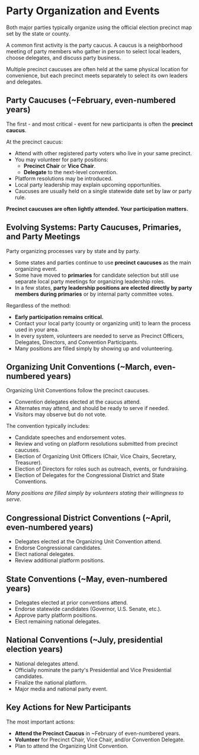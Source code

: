 # Party Organization and Events

Both major parties typically organize using the official election precinct map set by the state or county. 

A common first activity is the party caucus.
A caucus is a neighborhood meeting of party members who gather in person to select local leaders, choose delegates, and discuss party business.

Multiple precinct caucuses are often held at the same physical location for convenience, but each precinct meets separately to select its own leaders and delegates.

## Party Caucuses (~February, even-numbered years)

The first - and most critical - event for new participants is often the **precinct caucus**.

At the precinct caucus:

- Attend with other registered party voters who live in your same precinct.
- You may volunteer for party positions:
  - **Precinct Chair** or **Vice Chair**.
  - **Delegate** to the next-level convention.
- Platform resolutions may be introduced.
- Local party leadership may explain upcoming opportunities.
- Caucuses are usually held on a single statewide date set by law or party rule.

**Precinct caucuses are often lightly attended. Your participation matters.**


## Evolving Systems: Party Caucuses, Primaries, and Party Meetings

Party organizing processes vary by state and by party.

- Some states and parties continue to use **precinct caucuses** as the main organizing event.
- Some have moved to **primaries** for candidate selection but still use separate local party meetings for organizing leadership roles.
- In a few states, **party leadership positions are elected directly by party members during primaries** or by internal party committee votes.

Regardless of the method:

- **Early participation remains critical.**
- Contact your local party (county or organizing unit) to learn the process used in your area.
- In every system, volunteers are needed to serve as Precinct Officers, Delegates, Directors, and Convention Participants.
- Many positions are filled simply by showing up and volunteering.

## Organizing Unit Conventions (~March, even-numbered years)

Organizing Unit Conventions follow the precinct caucuses.

- Convention delegates elected at the caucus attend.
- Alternates may attend, and should be ready to serve if needed.
- Visitors may observe but do not vote.

The convention typically includes:

- Candidate speeches and endorsement votes.
- Review and voting on platform resolutions submitted from precinct caucuses.
- Election of Organizing Unit Officers (Chair, Vice Chairs, Secretary, Treasurer).
- Election of Directors for roles such as outreach, events, or fundraising.
- Election of Delegates for the Congressional District and State Conventions.

_Many positions are filled simply by volunteers stating their willingness to serve._


## Congressional District Conventions  (~April, even-numbered years)

- Delegates elected at the Organizing Unit Convention attend.
- Endorse Congressional candidates.
- Elect national delegates.
- Review additional platform positions.

## State Conventions (~May, even-numbered years)

- Delegates elected at prior conventions attend.
- Endorse statewide candidates (Governor, U.S. Senate, etc.).
- Approve party platform positions.
- Elect remaining national delegates.

## National Conventions (~July, presidential election years)

- National delegates attend.
- Officially nominate the party's Presidential and Vice Presidential candidates.
- Finalize the national platform.
- Major media and national party event.

## Key Actions for New Participants

The most important actions:  

- **Attend the Precinct Caucus** in ~February of even-numbered years.
- **Volunteer** for Precinct Chair, Vice Chair, and/or Convention Delegate.
- Plan to attend the Organizing Unit Convention.
